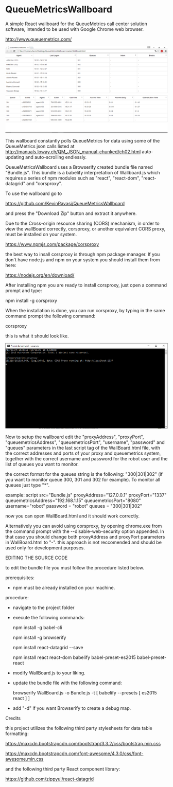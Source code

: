 # QueueMetricsWallboard

A simple React wallboard for the QueueMetrics call center solution software, intended to be used with Google Chrome 
web browser.

http://www.queuemetrics.com/

![alt tag](https://github.com/KevinRavasi/QueueMetricsWallboard/blob/master/ScreenShot.png)

This wallboard constantly polls QueueMetrics for data using some of the QueueMetrics json calls listed at
http://manuals.loway.ch/QM_JSON_manual-chunked/ch02.html
auto-updating and auto-scrolling endlessly.

QueueMetricsWallboard uses a Browserify created bundle file named "Bundle.js". This bundle is a babelify
interpretation of Wallboard.js which requires a series of npm modules such as "react", "react-dom", "react-datagrid" and "corsproxy".

To use the wallboard go to

https://github.com/KevinRavasi/QueueMetricsWallboard

and press the "Download Zip" button and extract it anywhere.

Due to the Cross-origin resource sharing (CORS) mechanism, in order to view the wallBoard correctly, 
corsproxy, or another equivalent CORS proxy, must be installed on your system.

https://www.npmjs.com/package/corsproxy

the best way to insall corsproxy is through npm package manager. 
If you don't have node.js and npm on your system you should install them from here:

https://nodejs.org/en/download/

After installing npm you are ready to install corsproxy, just open a command prompt and type:

npm install -g corsproxy

When the installation is done, you can run corsproxy, by typing in the same command prompt the following command:

corsproxy

this is what it should look like.

![alt tag](https://github.com/KevinRavasi/QueueMetricsWallboard/blob/master/CorsProxy.png)

Now to setup the wallboard edit the "proxyAddress", "proxyPort", "queuemetricsAddress", "queuemetricsPort", "username", "password" and "queues" parameters in the last script tag of the WallBoard.html file, with the correct addresses and ports of your proxy and queuemetrics system, together with the correct username and password for the robot user and the list of queues you want to monitor.

the correct format for the queues string is the following: "300|301|302" (if you want to monitor queue 300, 301 and 302 for example). To monitor all queues just type "*".

 example:
 script src="Bundle.js" proxyAddress="127.0.0.1" proxyPort="1337" queuemetricsAddress="192.168.1.15" queuemetricsPort="8080"
	username="robot" password = "robot" queues = "300|301|302"

now you can open WallBoard.html and it should work correctly.

Alternatively you can avoid using corsproxy, by opening chrome.exe from the command prompt with the 
--disable-web-security option
appended. In that case you should change both proxyAddress and proxyPort parameters in WallBoard.html to "-".
this approach is not reccomended and should be used only for development purposes.

EDITING THE SOURCE CODE

to edit the bundle file you must follow the procedure listed below.

prerequisites:

- npm must be already installed on your machine.

procedure:

- navigate to the project folder

- execute the following commands:
 
    npm install -g babel-cli
  
    npm install -g browserify

    npm install react-datagrid --save

    npm install react react-dom babelify babel-preset-es2015 babel-preset-react 

- modify WallBoard.js to your liking.

- update the bundle file with the following command:

    browserify WallBoard.js -o Bundle.js -t [ babelify --presets [ es2015 react ] ]

- add "-d" if you want Browserify to create a debug map.

Credits

this project utilizes the following third party stylesheets for data table formatting:

  https://maxcdn.bootstrapcdn.com/bootstrap/3.3.2/css/bootstrap.min.css
  
  https://maxcdn.bootstrapcdn.com/font-awesome/4.3.0/css/font-awesome.min.css

and the following third party React component library:
  
  https://github.com/zippyui/react-datagrid
  
